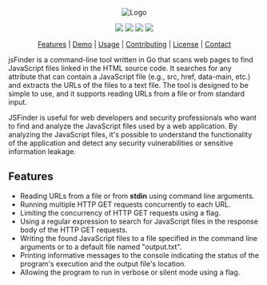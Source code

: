 <div align="center">
  <p>
    <img src="https://user-images.githubusercontent.com/64865400/223095605-38da9d6b-c9fa-4bfd-976a-8ed68a2812c2.png" alt="Logo">
  </p>
  <p>
    <a href="https://golang.org/doc/go1.20"><img src="https://img.shields.io/badge/Go-v1.20-blue"></a>
    <a href="https://github.com/kacakb/jsfinder/releases"><img src="https://img.shields.io/badge/releases-latest-brightgreen.svg"></a>
    <a href="https://opensource.org/licenses/MIT"><img src="https://img.shields.io/badge/License-MIT-yellow.svg"></a>
    <a href="https://github.com/kacakb/jsfinder/issues"><img src="https://img.shields.io/badge/Issues-Welcome-blueviolet"></a>
  </p>
  <p>
    <a href="#features">Features</a> |
    <a href="#deml">Demo</a> |
    <a href="#usage">Usage</a> |
    <a href="#contributing">Contributing</a> |
    <a href="#license">License</a> |
    <a href="#contact">Contact</a>
  </p>
</div>

jsFinder is a command-line tool written in Go that scans web pages to find JavaScript files linked in the HTML source code. It searches for any attribute that can contain a JavaScript file (e.g., src, href, data-main, etc.) and extracts the URLs of the files to a text file. The tool is designed to be simple to use, and it supports reading URLs from a file or from standard input.

JSFinder is useful for web developers and security professionals who want to find and analyze the JavaScript files used by a web application. By analyzing the JavaScript files, it's possible to understand the functionality of the application and detect any security vulnerabilities or sensitive information leakage.


<h2 id="features">Features</h2>

<ul>
  <li>Reading URLs from a file or from <b>stdin</b> using command line arguments.</li>
      <li>Running multiple HTTP GET requests concurrently to each URL.</li>
      <li>Limiting the concurrency of HTTP GET requests using a  flag.</li>
      <li>Using a regular expression to search for JavaScript files in the response body of the HTTP GET requests.</li>
      <li>Writing the found JavaScript files to a file specified in the command line arguments or to a default file named "output.txt".</li>
      <li>Printing informative messages to the console indicating the status of the program's execution and the output file's location.</li>
      <li>Allowing the program to run in verbose or silent mode using a flag.</li>
   </ul>
